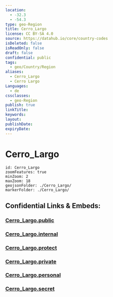 ```yaml
---
location:
  - -32.3
  - -54.3
type: geo-Region
title: Cerro_Largo
license: CC BY-SA 4.0
source: https://datahub.io/core/country-codes
isDeleted: false
isReadOnly: false
draft: false
confidential: public
tags:
  - geo/Country/Region
aliases:
  - Cerro_Largo
  - Cerro Largo
Languages:
  - de
cssclasses:
  - geo-Region
publish: true
linkTitle: 
keywords: 
layout: 
publishDate: 
expiryDate:
---
```


# Cerro_Largo

```leaflet
id: Cerro_Largo
zoomFeatures: true 
minZoom: 2 
maxZoom: 18
geojsonFolder: ./Cerro_Largo/
markerFolder: ./Cerro_Largo/
```


## Confidential Links & Embeds: 

### [Cerro_Largo.public](/_public/\Earth\Continent\America~South\Uruguay\departments~UruguayCerro_Largo.public.md) 

### [Cerro_Largo.internal](/_internal/\Earth\Continent\America~South\Uruguay\departments~UruguayCerro_Largo.internal.md) 

### [Cerro_Largo.protect](/_protect/\Earth\Continent\America~South\Uruguay\departments~UruguayCerro_Largo.protect.md) 

### [Cerro_Largo.private](/_private/\Earth\Continent\America~South\Uruguay\departments~UruguayCerro_Largo.private.md) 

### [Cerro_Largo.personal](/_personal/\Earth\Continent\America~South\Uruguay\departments~UruguayCerro_Largo.personal.md) 

### [Cerro_Largo.secret](/_secret/\Earth\Continent\America~South\Uruguay\departments~UruguayCerro_Largo.secret.md)

